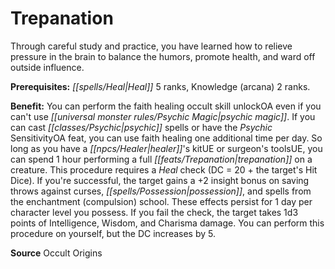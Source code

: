﻿---
cssclass: [feats]

---
# Trepanation

Through careful study and practice, you have learned how to relieve pressure in the brain to balance the humors, promote health, and ward off outside influence.

**Prerequisites:** _[[spells/Heal|Heal]]_ 5 ranks, Knowledge (arcana) 2 ranks.

**Benefit:** You can perform the faith healing occult skill unlockOA even if you can't use _[[universal monster rules/Psychic Magic|psychic magic]]_. If you can cast _[[classes/Psychic|psychic]]_ spells or have the _Psychic_ SensitivityOA feat, you can use faith healing one additional time per day. So long as you have a _[[npcs/Healer|healer]]_'s kitUE or surgeon's toolsUE, you can spend 1 hour performing a full _[[feats/Trepanation|trepanation]]_ on a creature. This procedure requires a _Heal_ check (DC = 20 + the target's Hit Dice). If you're successful, the target gains a +2 insight bonus on saving throws against curses, _[[spells/Possession|possession]]_, and spells from the enchantment (compulsion) school. These effects persist for 1 day per character level you possess. If you fail the check, the target takes 1d3 points of Intelligence, Wisdom, and Charisma damage. You can perform this procedure on yourself, but the DC increases by 5.

**Source** Occult Origins